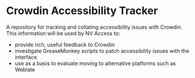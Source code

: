 # Crowdin Accessibility Tracker

A repository for tracking and collating accessibility issues with Crowdin.
This information will be used by NV Access to:

* provide rich, useful feedback to Crowdin
* investigate GreaseMonkey scripts to patch accessibility issues with the interface
* use as a basis to evaluate moving to alternative platforms such as Weblate
